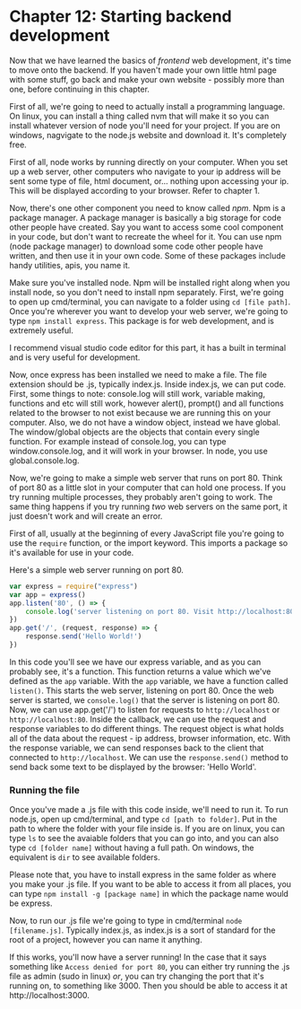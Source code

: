 # Chapter 12: Starting backend development
Now that we have learned the basics of *frontend* web development, it's time to move onto the backend. If you haven't made your own little html page with some stuff, go back and make your own website - possibly more than one, before continuing in this chapter.

First of all, we're going to need to actually install a programming language. On linux, you can install a thing called nvm that will make it so you can install whatever version of node you'll need for your project.
If you are on windows, nagvigate to the node.js website and download it. It's completely free.

First of all, node works by running directly on your computer. When you set up a web server, other computers who navigate to your ip address will be sent some type of file, html document, or... nothing upon accessing your ip. This will be displayed according to your browser. Refer to chapter 1.

Now, there's one other component you need to know called *npm*. Npm is a package manager. A package manager is basically a big storage for code other people have created. Say you want to access some cool component in your code, but don't want to recreate the wheel for it. You can use npm (node package manager) to download some code other people have written, and then use it in your own code. Some of these packages include handy utilities, apis, you name it.

Make sure you've installed node. Npm will be installed right along when you install node, so you don't need to install npm separately.
First, we're going to open up cmd/terminal, you can navigate to a folder using `cd [file path]`. Once you're wherever you want to develop your web server, we're going to type `npm install express`. This package is for web development, and is extremely useful.

I recommend visual studio code editor for this part, it has a built in terminal and is very useful for development.

Now, once express has been installed we need to make a file. The file extension should be .js, typically index.js. Inside index.js, we can put code. First, some things to note: console.log will still work, variable making, functions and etc will still work, however alert(), prompt() and all functions related to the browser to not exist because we are running this on your computer.
Also, we do not have a window object, instead we have global. The window/global objects are the objects that contain every single function. For example instead of console.log, you can type window.console.log, and it will work in your browser. In node, you use global.console.log.

Now, we're going to make a simple web server that runs on port 80. Think of port 80 as a little slot in your computer that can hold one process. If you try running multiple processes, they probably aren't going to work. The same thing happens if you try running *two* web servers on the same port, it just doesn't work and will create an error.

First of all, usually at the beginning of every JavaScript file you're going to use the `require` function, or the import keyword. This imports a package so it's available for use in your code.

Here's a simple web server running on port 80.
```js
var express = require("express")
var app = express()
app.listen('80', () => {
    console.log('server listening on port 80. Visit http://localhost:80')
})
app.get('/', (request, response) => {
    response.send('Hello World!')
})
```
In this code you'll see we have our express variable, and as you can probably see, it's a function. This function returns a value which we've defined as the `app` variable. With the `app` variable, we have a function called `listen()`. This starts the web server, listening on port 80. Once the web server is started, we `console.log()` that the server is listening on port 80.
Now, we can use app.get('/') to listen for requests to `http://localhost` or `http://localhost:80`. Inside the callback, we can use the request and response variables to do different things. The request object is what holds all of the data about the request - ip address, browser information, etc. With the response variable, we can send responses back to the client that connected to `http://localhost`. We can use the `response.send()` method to send back some text to be displayed by the browser: 'Hello World'.
### Running the file
Once you've made a .js file with this code inside, we'll need to run it. To run node.js, open up cmd/terminal, and type `cd [path to folder]`. Put in the path to where the folder with your file inside is. If you are on linux, you can type `ls` to see the avaiable folders that you can go into, and you can also type `cd [folder name]` without having a full path. On windows, the equivalent is `dir` to see available folders.

Please note that, you have to install express in the same folder as where you make your .js file. If you want to be able to access it from all places, you can type `npm install -g [package name]` in which the package name would be express.

Now, to run our .js file we're going to type in cmd/terminal `node [filename.js]`. Typically index.js, as index.js is a sort of standard for the root of a project, however you can name it anything.

If this works, you'll now have a server running! In the case that it says something like `Access denied for port 80`, you can either try running the .js file as admin (sudo in linux) *or*, you can try changing the port that it's running on, to something like 3000. Then you should be able to access it at http://localhost:3000.